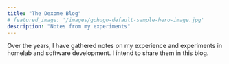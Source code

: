 ```yaml
---
title: "The Dexome Blog"
# featured_image: '/images/gohugo-default-sample-hero-image.jpg'
description: "Notes from my experiments"
---
```

Over the years, I have gathered notes on my experience and experiments in homelab and software development. I intend to share them in this blog.
